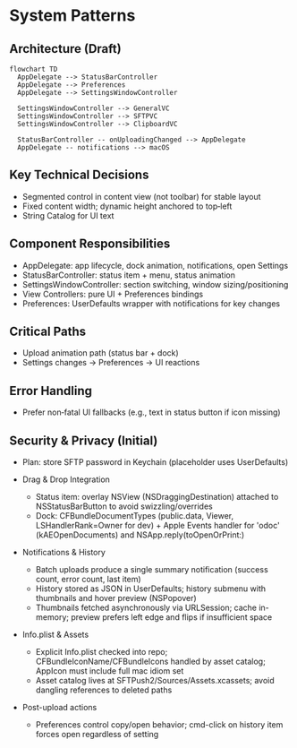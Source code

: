# System Patterns

## Architecture (Draft)
```mermaid
flowchart TD
  AppDelegate --> StatusBarController
  AppDelegate --> Preferences
  AppDelegate --> SettingsWindowController

  SettingsWindowController --> GeneralVC
  SettingsWindowController --> SFTPVC
  SettingsWindowController --> ClipboardVC

  StatusBarController -- onUploadingChanged --> AppDelegate
  AppDelegate -- notifications --> macOS
```

## Key Technical Decisions
- Segmented control in content view (not toolbar) for stable layout
- Fixed content width; dynamic height anchored to top‑left
- String Catalog for UI text

## Component Responsibilities
- AppDelegate: app lifecycle, dock animation, notifications, open Settings
- StatusBarController: status item + menu, status animation
- SettingsWindowController: section switching, window sizing/positioning
- View Controllers: pure UI + Preferences bindings
- Preferences: UserDefaults wrapper with notifications for key changes

## Critical Paths
- Upload animation path (status bar + dock)
- Settings changes → Preferences → UI reactions

## Error Handling
- Prefer non‑fatal UI fallbacks (e.g., text in status button if icon missing)

## Security & Privacy (Initial)
- Plan: store SFTP password in Keychain (placeholder uses UserDefaults)
- Drag & Drop Integration
  - Status item: overlay NSView (NSDraggingDestination) attached to NSStatusBarButton to avoid swizzling/overrides
  - Dock: CFBundleDocumentTypes (public.data, Viewer, LSHandlerRank=Owner for dev) + Apple Events handler for 'odoc' (kAEOpenDocuments) and NSApp.reply(toOpenOrPrint:)

- Notifications & History
  - Batch uploads produce a single summary notification (success count, error count, last item)
  - History stored as JSON in UserDefaults; history submenu with thumbnails and hover preview (NSPopover)
  - Thumbnails fetched asynchronously via URLSession; cache in-memory; preview prefers left edge and flips if insufficient space

- Info.plist & Assets
  - Explicit Info.plist checked into repo; CFBundleIconName/CFBundleIcons handled by asset catalog; AppIcon must include full mac idiom set
  - Asset catalog lives at SFTPush2/Sources/Assets.xcassets; avoid dangling references to deleted paths

- Post-upload actions
  - Preferences control copy/open behavior; cmd-click on history item forces open regardless of setting
